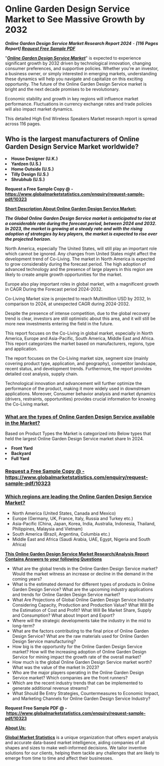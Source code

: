 <h1>Online Garden Design Service Market to See Massive Growth by 2032</h1><p><em><strong>Online Garden Design Service Market Research Report 2024</strong></em>&nbsp;-&nbsp;<em><strong>[116 Pages Report] </strong></em><em><strong><a href="https://www.globalmarketstatistics.com/enquiry/request-sample-pdf/10323">Request Free Sample PDF</a></strong></em></p><p>"<a style="font-style: italic; font-weight: bold;" href="https://www.globalmarketstatistics.com/market-reports/online-garden-design-service-market-10323">Online Garden Design Service Market</a>" is expected to experience significant growth by 2032 driven by technological innovation, changing consumer preferences, and supportive policies. Whether you're an investor, a business owner, or simply interested in emerging markets, understanding these dynamics will help you navigate and capitalize on this exciting opportunity. The future of the&nbsp;Online Garden Design Service market is bright and the next decade promises to be revolutionary.</p><p>Economic stability and growth in key regions will influence market performance. Fluctuations in currency exchange rates and trade policies will also impact market dynamics.</p><p>This detailed&nbsp;High End Wireless Speakers Market research report is spread across 116 pages.</p><h2><strong>Who is the largest manufacturers of Online Garden Design Service Market worldwide?</strong></h2><p><strong><li>House Designer (U.K.)<li>Yardzen (U.S.)<li>Home Outside (U.S.)<li>Tilly Design (U.S.)<li>Shrubhub (U.S.)</strong></p><p><strong>Request a Free Sample Copy @ - <a href="https://www.globalmarketstatistics.com/enquiry/request-sample-pdf/10323">https://www.globalmarketstatistics.com/enquiry/request-sample-pdf/10323</a></strong></p><p><strong><u>Short Description About Online Garden Design Service Market:</u></strong></p><p><strong><em>The Global Online Garden Design Service market is anticipated to rise at a considerable rate during the forecast period, between 2024 and 2032. In 2023, the market is growing at a steady rate and with the rising adoption of strategies by key players, the market is expected to rise over the projected horizon.</em></strong></p><p>North America, especially The United States, will still play an important role which cannot be ignored. Any changes from United States might affect the development trend of Co-Living. The market in North America is expected to grow considerably during the forecast period. The high adoption of advanced technology and the presence of large players in this region are likely to create ample growth opportunities for the market.</p><p>Europe also play important roles in global market, with a magnificent growth in CAGR During the Forecast period 2024-2032.</p><p>Co-Living Market size is projected to reach Multimillion USD by 2032, In comparison to 2024, at unexpected CAGR during 2024-2032.</p><p>Despite the presence of intense competition, due to the global recovery trend is clear, investors are still optimistic about this area, and it will still be more new investments entering the field in the future.</p><p>This report focuses on the Co-Living in global market, especially in North America, Europe and Asia-Pacific, South America, Middle East and Africa. This report categorizes the market based on manufacturers, regions, type and application.</p><p>The report focuses on the Co-Living market size, segment size (mainly covering product type, application, and geography), competitor landscape, recent status, and development trends. Furthermore, the report provides detailed cost analysis, supply chain.</p><p>Technological innovation and advancement will further optimize the performance of the product, making it more widely used in downstream applications. Moreover, Consumer behavior analysis and market dynamics (drivers, restraints, opportunities) provides crucial information for knowing the Co-Living market.</p><h3 class="rank-math-question "><span style="text-decoration: underline;">What are the types of Online Garden Design Service available in the Market?</span></h3><p>Based on Product Types the Market is categorized into Below types that held the largest Online Garden Design Service market share In 2024.</p><p><strong><li>Front Yard<li>Backyard<li>Full Yard</strong></p><h3 class="rank-math-question "><span style="text-decoration: underline;">Request a Free Sample Copy @ - <a href="https://www.globalmarketstatistics.com/enquiry/request-sample-pdf/10323">https://www.globalmarketstatistics.com/enquiry/request-sample-pdf/10323</a></span></h3><h3 class="rank-math-question "><span style="text-decoration: underline;">Which regions are leading the Online Garden Design Service Market?</span></h3><ul><li>North America (United States, Canada and Mexico)</li><li>Europe (Germany, UK, France, Italy, Russia and Turkey etc.)</li><li>Asia-Pacific (China, Japan, Korea, India, Australia, Indonesia, Thailand, Philippines, Malaysia and Vietnam)</li><li>South America (Brazil, Argentina, Columbia etc.)</li><li>Middle East and Africa (Saudi Arabia, UAE, Egypt, Nigeria and South Africa)</li></ul><p><strong><u>This Online Garden Design Service Market Research/Analysis Report Contains Answers to your following Questions</u></strong></p><ul><li>What are the global trends in the Online Garden Design Service market? Would the market witness an increase or decline in the demand in the coming years?</li><li>What is the estimated demand for different types of products in Online Garden Design Service? What are the upcoming industry applications and trends for Online Garden Design Service market?</li><li>What Are Projections of Global Online Garden Design Service Industry Considering Capacity, Production and Production Value? What Will Be the Estimation of Cost and Profit? What Will Be Market Share, Supply and Consumption? What about Import and Export?</li><li>Where will the strategic developments take the industry in the mid to long-term?</li><li>What are the factors contributing to the final price of Online Garden Design Service? What are the raw materials used for Online Garden Design Service manufacturing?</li><li>How big is the opportunity for the Online Garden Design Service market? How will the increasing adoption of Online Garden Design Service for mining impact the growth rate of the overall market?</li><li>How much is the global Online Garden Design Service market worth? What was the value of the market In 2023?</li><li>Who are the major players operating in the Online Garden Design Service market? Which companies are the front runners?</li><li>Which are the recent industry trends that can be implemented to generate additional revenue streams?</li><li>What Should Be Entry Strategies, Countermeasures to Economic Impact, and Marketing Channels for Online Garden Design Service Industry?</li></ul><p><strong>Request Free Sample PDF @ -&nbsp;<a href="https://www.globalmarketstatistics.com/enquiry/request-sample-pdf/10323">https://www.globalmarketstatistics.com/enquiry/request-sample-pdf/10323</a></strong></p><p><strong><u>About Us:</u></strong></p><p><strong><a href="https://www.globalmarketstatistics.com/">Global Market Statistics</a></strong> is a unique organization that offers expert analysis and accurate data-based market intelligence, aiding companies of all shapes and sizes to make well-informed decisions. We tailor inventive solutions for our clients, helping them tackle any challenges that are likely to emerge from time to time and affect their businesses.</p>
